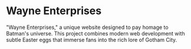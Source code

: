 # Wayne Enterprises
 "Wayne Enterprises," a unique website designed to pay homage to Batman's universe. This project combines modern web development with subtle Easter eggs that immerse fans into the rich lore of Gotham City.
